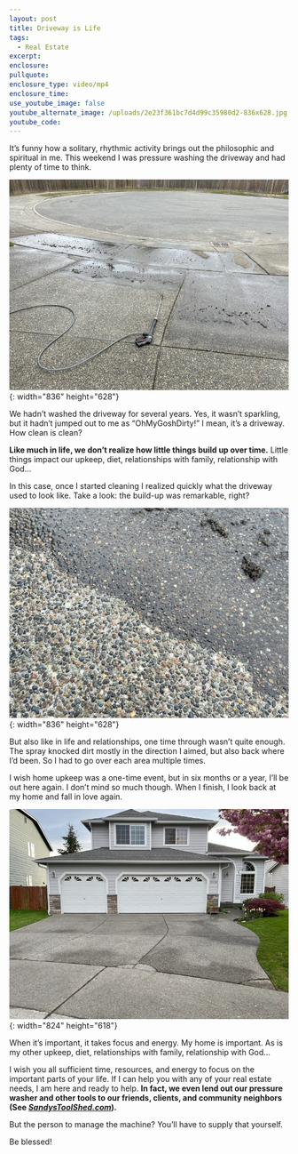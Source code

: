 ```yaml
---
layout: post
title: Driveway is Life
tags:
  - Real Estate
excerpt:
enclosure:
pullquote:
enclosure_type: video/mp4
enclosure_time:
use_youtube_image: false
youtube_alternate_image: /uploads/2e23f361bc7d4d99c35980d2-836x628.jpg
youtube_code:
---
```

It’s funny how a solitary, rhythmic activity brings out the philosophic and spiritual in me. This weekend I was pressure washing the driveway and had plenty of time to think.

![](/uploads/2e23f361bc7d4d99c35980d2-836x628.jpg){: width="836" height="628"}

We hadn’t washed the driveway for several years. Yes, it wasn’t sparkling, but it hadn’t jumped out to me as “OhMyGoshDirty!” I mean, it’s a driveway. How clean is clean?&nbsp;

**Like much in life, we don’t realize how little things build up over time.**&nbsp;Little things impact our upkeep, diet, relationships with family, relationship with God… &nbsp;

In this case, once I started cleaning I realized quickly what the driveway used to look like. Take a look: the build-up was remarkable, right?

![](/uploads/ac4b294a351a841673aec8c9-836x628.jpg){: width="836" height="628"}

But also like in life and relationships, one time through wasn’t quite enough. The spray knocked dirt mostly in the direction I aimed, but also back where I’d been. So I had to go over each area multiple times. &nbsp;

I wish home upkeep was a one-time event, but in six months or a year, I’ll be out here again. I don’t mind so much though. When I finish, I look back at my home and fall in love again.

![](/uploads/abd2955aa2cfcfe6fc974e26-824x618.jpg){: width="824" height="618"}

When it’s important, it takes focus and energy. My home is important. As is my other upkeep, diet, relationships with family, relationship with God…&nbsp;

I wish you all sufficient time, resources, and energy to focus on the important parts of your life. If I can help you with any of your real estate needs, I am here and ready to help.&nbsp;**In fact, we even lend out our pressure washer and other tools to our friends, clients, and community neighbors (See&nbsp;[*SandysToolShed.com*](http://sandyandcompanyvideos.com/toolshed)).**&nbsp;

But the person to manage the machine? You’ll have to supply that yourself.&nbsp;

Be blessed!